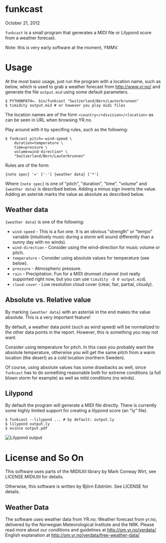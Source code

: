 # funkcast
October 21, 2012

`funkcast` is a small program that generates a MIDI file or Lilypond
score from a weather forecast.

Note: this is very early software at the moment, YMMV.

# Usage

At the most basic usage, just run the program with a location name,
such as below, which is used to grab a weather forecast from
http://www.yr.no/ and generate the file `output.mid` using some
default parameters.

    $ PYTHONPATH=. bin/funkcast "Switzerland/Bern/Lauterbrunnen"
    $ timidity output.mid # or however you play midi files

The location names are of the form `<country>/<division>/<location>` as
can be seen in URL when browsing YR.no.

Play around with it by specifing rules, such as the following:

    $ funkcast pitch=-wind-speed \
        duration=temperature \
        time=pressure \
        volume=wind-direction* \
        "Switzerland/Bern/Lauterbrunnen"

Rules are of the form:

    {note spec} '=' ['-'] {weather data} ['*']

Where `{note spec}` is one of "pitch", "duration", "time", "volume"
and `{weather data}` is described below. Adding a minus sign inverts
the value. Adding an asterisk marks the value as absolute as described
below.

## Weather data

`{weather data}` is one of the following:

* `wind-speed` - This is a fun one. It is an obvious "strength" or "tempo" variable (intuitively music during a storm will sound differently than a sunny day with no winds).
* `wind-direction` - Consider using the wind-direction for music volume or pitch.
* `temperature` - Consider using absolute values for temperature (see below).
* `pressure` - Atmospheric pressure.
* `rain` - Precipitation. Fun for a MIDI drumset channel (not really supported right now, but you can use `timidity -D 0 output.mid`).
* `cloud-cover` - Low resolution cloud cover (clear, fair, partial, cloudy).

## Absolute vs. Relative value

By marking `{weather data}` with an asterisk in the end makes the
value absolute. This is a very important feature!

By default, a weather data point (such as wind speed) will be
normalized to the other data points in the report. However, this is
something you may not want.

Consider using temperature for pitch. In this case you probably want
the absolute temperature, otherwise you will get the same pitch from a
warm location (the desert) as a cold location (northern Sweden).

Of course, using absolute values has some drawbacks as well, since
`funkcast` has to do something reasonable both for extreme conditions
(a full blown storm for example) as well as mild conditions (no
winds).

## Lilypond

By default the program will generate a MIDI file directly. There is
currently some highly limited support for creating a lilypond score
(an "ly" file).

    $ funkcast --lilypond ... # by default: output.ly
    $ lilypond output.ly
    $ evince output.pdf

![Lilypond output](https://raw.github.com/bjornedstrom/funkcast/master/doc/lilypond.png)

# License and So On

This software uses parts of the MIDIUtil library by Mark Conway Wirt,
see LICENSE.MIDIUtil for details.

Otherwise, this software is written by Björn Edström. See LICENSE for
details.

## Weather Data

The software uses weather data from YR.no: Weather forecast from
yr.no, delivered by the Norwegian Meteorological Institute and the
NRK. Please read more about our conditions and guidelines at
http://om.yr.no/verdata/ English explanation at
http://om.yr.no/verdata/free-weather-data/
